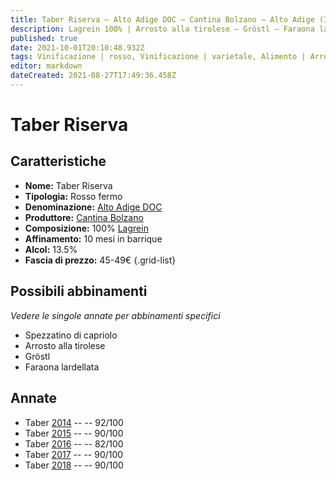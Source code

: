 ```yaml
---
title: Taber Riserva – Alto Adige DOC – Cantina Bolzano – Alto Adige (IT) – 45-49€ – 2★-5★
description: Lagrein 100% | Arrosto alla tirolese – Gröstl – Faraona lardellata – Spezzatino di capriolo
published: true
date: 2021-10-01T20:10:48.932Z
tags: Vinificazione | rosso, Vinificazione | varietale, Alimento | Arrosto alla tirolese, gröstl, faraona lardellata, spezzatino di capriolo, lagrein, Regione | Alto-Adige (IT), Valutazioni | 5 stelle, Prezzi | 45-49€
editor: markdown
dateCreated: 2021-08-27T17:49:36.458Z
---
```


# Taber Riserva

## Caratteristiche
- **Nome:** Taber Riserva
- **Tipologia:** Rosso fermo 
- **Denominazione:** [Alto Adige DOC](/denominazioni/Italia/Alto-Adige/DOC/Alto-Adige)
- **Produttore:** [Cantina Bolzano](/produttori/Italia/Alto-Adite/Cantina-Bolzano) 
- **Composizione:** 100% [Lagrein](/vitigni/Italia/bacca-nera/lagrein)
- **Affinamento:** 10 mesi in barrique 
- **Alcol:** 13.5%
- **Fascia di prezzo:** 45-49€
{.grid-list}

## Possibili abbinamenti
*Vedere le singole annate per abbinamenti specifici*

- Spezzatino di capriolo
- Arrosto alla tirolese
- Gröstl
- Faraona lardellata

## Annate
- Taber [2014](vini/italia/Alto-Adige/Cantina-Bolzano/Taber-Riserva/2014) -- <span class="star-5"></span> -- 92/100
- Taber [2015](vini/italia/Alto-Adige/Cantina-Bolzano/Taber-Riserva/2015) -- <span class="star-4"></span> -- 90/100
- Taber [2016](vini/italia/Alto-Adige/Cantina-Bolzano/Taber-Riserva/2016) -- <span class="star-2"></span> -- 82/100
- Taber [2017](vini/italia/Alto-Adige/Cantina-Bolzano/Taber-Riserva/2017) -- <span class="star-4"></span> -- 90/100
- Taber [2018](vini/italia/Alto-Adige/Cantina-Bolzano/Taber-Riserva/2018) -- <span class="star-4"></span> -- 90/100
